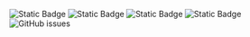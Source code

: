 ![Static Badge](https://img.shields.io/badge/blacklists-60-000000) ![Static Badge](https://img.shields.io/badge/blacklisted-2723667-cc0000) ![Static Badge](https://img.shields.io/badge/whitelisted-2242-00CC00) ![Static Badge](https://img.shields.io/badge/streaming_blacklist-28106-000000) ![GitHub issues](https://img.shields.io/github/issues/fabriziosalmi/blacklists)

